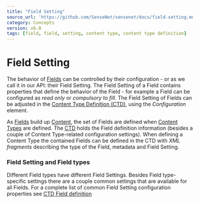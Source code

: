 ```yaml
---
title: "Field Setting"
source_url: 'https://github.com/SenseNet/sensenet/docs/field-setting.md'
category: Concepts
version: v6.0
tags: [field, field, setting, content type, content type definition]
---
```


# Field Setting

The behavior of [Fields](field.md) can be controlled by their configuration - or as we call it in our API: their Field Setting. The Field Setting of a Field contains properties that define the behavior of the Field - for example a Field can be configured as *read only* or *compulsory to fill*. The Field Setting of Fields can be adjusted in the [Content Type Definition (CTD)](ctd.md), using the *Configuration* element.

As [Fields](field.md) build up [Content](content.md), the set of Fields are defined when [Content Types](content-type.md) are defined. The [CTD](ctd.md) holds the Field definition information (besides a couple of Content Type-related configuration settings). When defining a Content Type the contained Fields can be defined in the CTD with *XML fragments* describing the type of the Field, metadata and Field Setting.

### Field Setting and Field types

Different Field types have different Field Settings.
Besides Field type-specific settings there are a couple common settings that are available for all Fields. For a complete list of common Field Setting configuration properties see [CTD Field definition](ctd.md)
